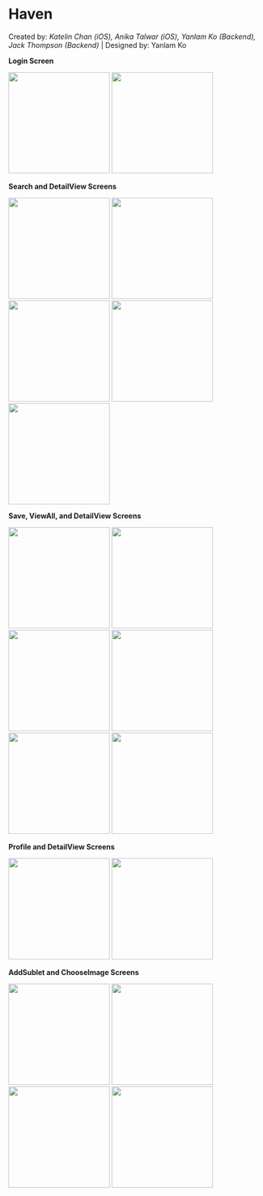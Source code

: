 # Haven
Created by: *Katelin Chan (iOS), Anika Talwar (iOS), Yanlam Ko (Backend), Jack Thompson (Backend)* | Designed by: Yanlam Ko

**Login Screen**
<p float="left">
  <img src="https://raw.githubusercontent.com/kchan323/Haven/master/Screenshots/Login1.png" width = '200'/>
  <img src="https://raw.githubusercontent.com/kchan323/Haven/master/Screenshots/Login2.png" width = '200'/>
</p>

**Search and DetailView Screens**
<p float="left">
  <img src="https://raw.githubusercontent.com/kchan323/Haven/master/Screenshots/Searches.png" width = '200'/>
  <img src="https://raw.githubusercontent.com/kchan323/Haven/master/Screenshots/Search1.png" width = '200'/>
  <img src="https://raw.githubusercontent.com/kchan323/Haven/master/Screenshots/Search2.png" width = '200'/>
  <img src="https://raw.githubusercontent.com/kchan323/Haven/master/Screenshots/DetailSearch1.png" width = '200'/>
  <img src="https://raw.githubusercontent.com/kchan323/Haven/master/Screenshots/DetailSearch2.png" width = '200'/>
</p>

**Save, ViewAll, and DetailView Screens**
<p float="left">
  <img src="https://raw.githubusercontent.com/kchan323/Haven/master/Screenshots/Saves.png" width = '200'/>
  <img src="https://raw.githubusercontent.com/kchan323/Haven/master/Screenshots/ViewAll1.png" width = '200'/>
  <img src="https://raw.githubusercontent.com/kchan323/Haven/master/Screenshots/ViewAll2.png" width = '200'/>
  <img src="https://raw.githubusercontent.com/kchan323/Haven/master/Screenshots/Detail1.png" width = '200'/>
  <img src="https://raw.githubusercontent.com/kchan323/Haven/master/Screenshots/Detail2.png" width = '200'/>
  <img src="https://raw.githubusercontent.com/kchan323/Haven/master/Screenshots/Detail3.png" width = '200'/>
</p>

**Profile and DetailView Screens**
<p float="left">
  <img src="https://raw.githubusercontent.com/kchan323/Haven/master/Screenshots/Profile.png" width = '200'/>
  <img src="https://raw.githubusercontent.com/kchan323/Haven/master/Screenshots/DetailProfile.png" width = '200'/>
</p>

**AddSublet and ChooseImage Screens**
<p float="left">
  <img src="https://raw.githubusercontent.com/kchan323/Haven/master/Screenshots/Post1.png" width = '200'/>
  <img src="https://raw.githubusercontent.com/kchan323/Haven/master/Screenshots/Post2.png" width = '200'/>
  <img src="https://raw.githubusercontent.com/kchan323/Haven/master/Screenshots/Post3.png" width = '200'/>
  <img src="https://raw.githubusercontent.com/kchan323/Haven/master/Screenshots/Post4.png" width = '200'/>
</p>
